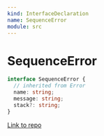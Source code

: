```yaml
---
kind: InterfaceDeclaration
name: SequenceError
module: src
---
```


# SequenceError

```ts
interface SequenceError {
  // inherited from Error
  name: string;
  message: string;
  stack?: string;
}
```

[Link to repo](https://github.com/ReactiveX/rxjs/blob/master/src/internal/util/SequenceError.ts#L1-L2)
